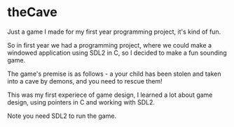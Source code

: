 # theCave
Just a game I made for my first year programming project, it's kind of fun.

So in first year we had a programming project, where we could make a windowed application using SDL2 in C, so I decided to make a fun sounding game.

The game's premise is as follows - a your child has been stolen and taken into a cave by demons, and you need to rescue them!

This was my first experiece of game design, I learned a lot about game design, using pointers in C and working with SDL2.

Note you need SDL2 to run the game.
